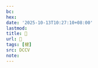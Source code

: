 ```yaml
---
bc:
hex:
date: '2025-10-13T10:27:10+08:00'
lastmod:
title: 􂶾
url: 􂶾
tags: [楗]
src: DCCV
note:
---
```


